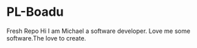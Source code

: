 # PL-Boadu
Fresh Repo
Hi I am Michael a software developer. Love me some software.The love to create.
